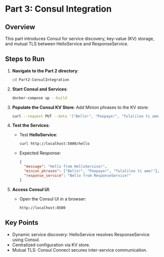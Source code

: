 
# Part 3: Consul Integration

## Overview
This part introduces Consul for service discovery, key-value (KV) storage, and mutual TLS between HelloService and ResponseService.

## Steps to Run

1. **Navigate to the Part 2 directory**:
   ```bash
   cd Part2-ConsulIntegration
   ```

2. **Start Consul and Services**:
   ```bash
   docker-compose up --build
   ```

3. **Populate the Consul KV Store**:
   Add Minion phrases to the KV store:
   ```bash
   curl --request PUT --data '["Bello!", "Poopaye!", "Tulaliloo ti amo!"]' http://localhost:8500/v1/kv/minion_phrases
   ```

4. **Test the Services**:
   - Test **HelloService**:
     ```bash
     curl http://localhost:5000/hello
     ```
   - Expected Response:
     ```json
     {
       "message": "Hello from HelloService!",
       "minion_phrases": ["Bello!", "Poopaye!", "Tulaliloo ti amo!"],
       "response_service": "Bello from ResponseService!"
     }
     ```

5. **Access Consul UI**:
   - Open the Consul UI in a browser:
     ```plaintext
     http://localhost:8500
     ```

## Key Points
- Dynamic service discovery: HelloService resolves ResponseService using Consul.
- Centralized configuration via KV store.
- Mutual TLS: Consul Connect secures inter-service communication.
